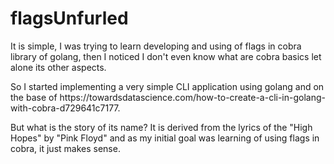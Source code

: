 # flagsUnfurled
<p> It is simple, I was trying to learn developing and using of flags in cobra library of golang, then I noticed I don't even know what are cobra basics let alone its other aspects. <p/>
<p> So I started implementing a very simple CLI application using golang and on the base of https://towardsdatascience.com/how-to-create-a-cli-in-golang-with-cobra-d729641c7177. <p/>
<p> But what is the story of its name? It is derived from the lyrics of the "High Hopes" by "Pink Floyd" and as my initial goal was learning of using flags in cobra, it just makes sense. <p/>
